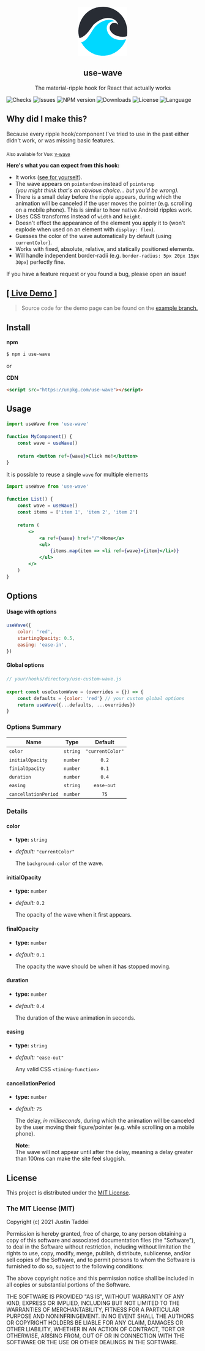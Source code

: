 <p align="center">
<img src="https://raw.githubusercontent.com/justintaddei/use-wave/assets/logo-small.png">
</p>

<h2 align="center">use-wave</h2>

<p align="center">
The material-ripple hook for React that actually works
</p>

![Checks](https://github.com/justintaddei/use-wave/workflows/checks/badge.svg)
![Issues](https://img.shields.io/github/issues-raw/justintaddei/use-wave.svg?style=flat)
![NPM version](https://img.shields.io/npm/v/use-wave.svg?style=flat)
![Downloads](https://img.shields.io/npm/dt/use-wave.svg?style=flat)
![License](https://img.shields.io/npm/l/use-wave.svg?style=flat)
![Language](https://img.shields.io/badge/language-typescript-blue.svg?style=flat)

## Why did I make this? 

Because every ripple hook/component I've tried to use in the past either didn't work, or was missing basic features.

<sub>Also available for Vue: [v-wave](https://github.com/justintaddei/v-wave)</sub>

**Here's what you can expect from this hook:**

- It works ([see for yourself](https://justintaddei.github.io/use-wave)).
- The wave appears on `pointerdown` instead of `pointerup`  
  *(you might think that's an obvious choice... but you'd be wrong).*
- There is a small delay before the ripple appears, during which the animation will be canceled if the user moves the pointer (e.g. scrolling on a mobile phone). This is similar to how native Android ripples work.
- Uses CSS transforms instead of `width` and `height`.
- Doesn't effect the appearance of the element you apply it to (won't explode when used on an element with  `display: flex`).
- Guesses the color of the wave automatically by default (using `currentColor`).
- Works with fixed, absolute, relative, and statically positioned elements.
- Will handle independent border-radii (e.g. `border-radius: 5px 20px 15px 30px`) perfectly fine.

If you have a feature request or you found a bug, please open an issue!


## [[ Live Demo ]](https://justintaddei.github.io/use-wave)
> Source code for the demo page can be found on the [example branch.](https://github.com/justintaddei/use-wave/tree/example)

## Install

**npm**
```sh
$ npm i use-wave
```
or

**CDN**
```html
<script src="https://unpkg.com/use-wave"></script>
```

## Usage

```jsx
import useWave from 'use-wave'

function MyComponent() {
    const wave = useWave()

    return <button ref={wave}>Click me!</button>
}
```

It is possible to reuse a single `wave`  for multiple elements

```jsx
import useWave from 'use-wave'

function List() {
    const wave = useWave()
    const items = ['item 1', 'item 2', 'item 2']

    return (
        <>
            <a ref={wave} href="/">Home</a>
            <ul>
                {items.map(item => <li ref={wave}>{item}</li>)}
            </ul>
        </>
    )
}
```

## Options

#### Usage with options 

```js
useWave({
    color: 'red',
    startingOpacity: 0.5,
    easing: 'ease-in',
})
```

#### Global options

```js
// your/hooks/directory/use-custom-wave.js

export const useCustomWave = (overrides = {}) => {
    const defaults = {color: 'red'} // your custom global options
    return useWave({...defaults, ...overrides})
}
```

### Options Summary
| Name                 | Type     |     Default      |
| -------------------- | -------- | :--------------: |
| `color`              | `string` | `"currentColor"` |
| `initialOpacity`     | `number` |      `0.2`       |
| `finialOpacity`      | `number` |      `0.1`       |
| `duration`           | `number` |      `0.4`       |
| `easing`             | `string` |    `ease-out`    |
| `cancellationPeriod` | `number` |       `75`       |



### Details

#### color  
- **type:** `string`  
- *default:* `"currentColor"`  
  
    The `background-color` of the wave.

#### initialOpacity  
- **type:** `number`  
- *default:* `0.2`  
  
    The opacity of the wave when it first appears.

#### finalOpacity  
- **type:** `number`  
- *default:* `0.1`  
  
    The opacity the wave should be when it has stopped moving.

#### duration  
- **type:** `number`  
- *default:* `0.4`  
  
    The duration of the wave animation in seconds.

#### easing  
- **type:** `string`  
- *default:* `"ease-out"`  
  
    Any valid CSS `<timing-function>`

#### cancellationPeriod  
- **type:** `number`  
- *default:* `75`  
  
    The delay, *in milliseconds*, during which the animation will be canceled by the user moving their figure/pointer (e.g. while scrolling on a mobile phone).

    **Note:**  
    The wave will not appear until after the delay, meaning a delay greater than 100ms can make the site feel sluggish.


## License

This project is distributed under the [MIT License](https://github.com/justintaddei/use-wave/blob/master/LICENSE.md).

### The MIT License (MIT)  <!-- omit in toc -->

Copyright (c) 2021 Justin Taddei

Permission is hereby granted, free of charge, to any person obtaining a copy of this software and associated documentation files (the "Software"), to deal in the Software without restriction, including without limitation the rights to use, copy, modify, merge, publish, distribute, sublicense, and/or sell copies of the Software, and to permit persons to whom the Software is furnished to do so, subject to the following conditions:

The above copyright notice and this permission notice shall be included in all copies or substantial portions of the Software.

THE SOFTWARE IS PROVIDED "AS IS", WITHOUT WARRANTY OF ANY KIND, EXPRESS OR IMPLIED, INCLUDING BUT NOT LIMITED TO THE WARRANTIES OF MERCHANTABILITY, FITNESS FOR A PARTICULAR PURPOSE AND NONINFRINGEMENT. IN NO EVENT SHALL THE AUTHORS OR COPYRIGHT HOLDERS BE LIABLE FOR ANY CLAIM, DAMAGES OR OTHER LIABILITY, WHETHER IN AN ACTION OF CONTRACT, TORT OR OTHERWISE, ARISING FROM, OUT OF OR IN CONNECTION WITH THE SOFTWARE OR THE USE OR OTHER DEALINGS IN THE SOFTWARE.
